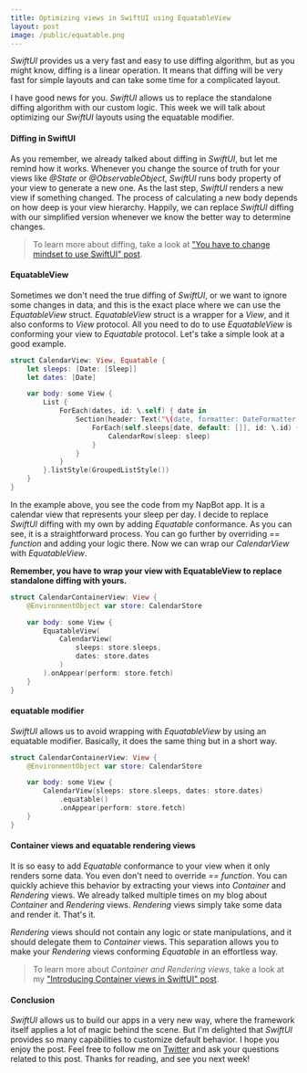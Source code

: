 ```yaml
---
title: Optimizing views in SwiftUI using EquatableView
layout: post
image: /public/equatable.png
---
```


*SwiftUI* provides us a very fast and easy to use diffing algorithm, but as you might know, diffing is a linear operation. It means that diffing will be very fast for simple layouts and can take some time for a complicated layout. 

I have good news for you. *SwiftUI* allows us to replace the standalone diffing algorithm with our custom logic. This week we will talk about optimizing our *SwiftUI* layouts using the equatable modifier.

#### Diffing in SwiftUI
As you remember, we already talked about diffing in *SwiftUI*, but let me remind how it works. Whenever you change the source of truth for your views like *@State* or *@ObservableObject*, *SwiftUI* runs body property of your view to generate a new one. As the last step, *SwiftUI* renders a new view if something changed. The process of calculating a new body depends on how deep is your view hierarchy. Happily, we can replace *SwiftUI* diffing with our simplified version whenever we know the better way to determine changes.

>To learn more about diffing, take a look at ["You have to change mindset to use SwiftUI" post](/2019/11/19/you-have-to-change-mindset-to-use-swiftui/).

#### EquatableView
Sometimes we don't need the true diffing of *SwiftUI*, or we want to ignore some changes in data, and this is the exact place where we can use the *EquatableView* struct. *EquatableView* struct is a wrapper for a *View*, and it also conforms to *View* protocol. All you need to do to use *EquatableView* is conforming your view to *Equatable* protocol. Let's take a simple look at a good example.

```swift
struct CalendarView: View, Equatable {
    let sleeps: [Date: [Sleep]]
    let dates: [Date]

    var body: some View {
        List {
            ForEach(dates, id: \.self) { date in
                Section(header: Text("\(date, formatter: DateFormatter.mediumDate)")) {
                    ForEach(self.sleeps[date, default: []], id: \.id) { sleep in
                        CalendarRow(sleep: sleep)
                    }
                }
            }
        }.listStyle(GroupedListStyle())
    }
}
```

In the example above, you see the code from my NapBot app. It is a calendar view that represents your sleep per day. I decide to replace *SwiftUI* diffing with my own by adding *Equatable* conformance. As you can see, it is a straightforward process. You can go further by overriding *== function* and adding your logic there. Now we can wrap our *CalendarView* with *EquatableView*.

**Remember, you have to wrap your view with EquatableView to replace standalone diffing with yours.**

```swift
struct CalendarContainerView: View {
    @EnvironmentObject var store: CalendarStore

    var body: some View {
        EquatableView(
            CalendarView(
                sleeps: store.sleeps,
                dates: store.dates
            )
        ).onAppear(perform: store.fetch)
    }
}
```

#### equatable modifier 
*SwiftUI* allows us to avoid wrapping with *EquatableView* by using an equatable modifier. Basically, it does the same thing but in a short way.

```swift
struct CalendarContainerView: View {
    @EnvironmentObject var store: CalendarStore

    var body: some View {
        CalendarView(sleeps: store.sleeps, dates: store.dates)
            .equatable()
            .onAppear(perform: store.fetch)
    }
}
```

#### Container views and equatable rendering views
It is so easy to add *Equatable* conformance to your view when it only renders some data. You even don't need to override *== function*. You can quickly achieve this behavior by extracting your views into *Container* and *Rendering* views. We already talked multiple times on my blog about *Container* and *Rendering* views. *Rendering* views simply take some data and render it. That's it.

*Rendering* views should not contain any logic or state manipulations, and it should delegate them to *Container* views. This separation allows you to make your *Rendering* views conforming *Equatable* in an effortless way.

> To learn more about *Container and Rendering views*, take a look at my ["Introducing Container views in SwiftUI" post](/2019/07/31/introducing-container-views-in-swiftui/).

#### Conclusion
*SwiftUI* allows us to build our apps in a very new way, where the framework itself applies a lot of magic behind the scene. But I'm delighted that *SwiftUI* provides so many capabilities to customize default behavior. I hope you enjoy the post. Feel free to follow me on [Twitter](https://twitter.com/mecid) and ask your questions related to this post. Thanks for reading, and see you next week!
